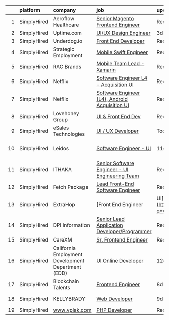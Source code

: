 

|    | platform    | company                                            | job                                                                                                                                                    | update_time   | location               |
|---:|:------------|:---------------------------------------------------|:-------------------------------------------------------------------------------------------------------------------------------------------------------|:--------------|:-----------------------|
|  1 | SimplyHired | Aeroflow Healthcare                                | [Senior Magento Frontend Engineer](https://www.simplyhired.com/job/uJJWsbsJ-A2J-2KXvsX-Cha73KyKnl-V2EEKSox5OzuSBWCVaz1N-A?q=ui+engineer)               | Recently      | Asheville, NC          |
|  2 | SimplyHired | Uptime.com                                         | [UI/UX Design Engineer](https://www.simplyhired.com/job/PI3WA_fwkyy_psP-NQ_HBieoaFTLfJKmFXtZNdFQFWXgvEk-0WGr6A?q=ui+engineer)                          | 3d            | Remote                 |
|  3 | SimplyHired | Underdog.io                                        | [Front End Developer](https://www.simplyhired.com/job/bKHSv5Crya-PQseHciDP5wVap6EGVW40KqRY_ikjYgsi6Xi8F_XGmw?q=ui+engineer)                            | Recently      | Remote                 |
|  4 | SimplyHired | Strategic Employment                               | [Mobile Swift Engineer](https://www.simplyhired.com/job/HvFKFUPBQks4TvdZXzAUvjF0nI8KVBS8256b_IgO654UlAA08Jjlvg?q=ui+engineer)                          | Recently      | San Ramon, CA          |
|  5 | SimplyHired | RAC Brands                                         | [Mobile Team Lead - Xamarin](https://www.simplyhired.com/job/gNGKDRWKt_ymvOm6DQFfUse3FPPKms7TEOda8MGPTmIYs_2q1gIgWg?q=ui+engineer)                     | Recently      | Draper, UT             |
|  6 | SimplyHired | Netflix                                            | [Software Engineer L4 - Acquisition UI](https://www.simplyhired.com/job/MewjA4tIM3AQZ5UEsNQMeDsA1D9LOnO54B8m8m2-ZUhXvcUr0JYaBA?q=ui+engineer)          | Recently      | Remote                 |
|  7 | SimplyHired | Netflix                                            | [Software Engineer (L4), Android Acquisition UI](https://www.simplyhired.com/job/jWnmbdbYYtNPQMnRlFA3y3jj960VIifRoJBIllrKMrAXFQUABanwhQ?q=ui+engineer) | Recently      | Remote                 |
|  8 | SimplyHired | Lovehoney Group                                    | [UI & Front End Dev](https://www.simplyhired.com/job/Zfq0rEkAhr5qTzovC3dQoWbEtN1_BDtlzgVNTd6DFd1OiW5_KuCaoA?q=ui+engineer)                             | Recently      | Austin, TX             |
|  9 | SimplyHired | eSales Technologies                                | [UI / UX Developer](https://www.simplyhired.com/job/AOR9B9xEmdP489kg7-Vh7Hd2K3kf4Lwus9yKIrHG5_fDx4AvCWKWxQ?q=ui+engineer)                              | Today         | West Babylon, NY       |
| 10 | SimplyHired | Leidos                                             | [Software Engineer - UI](https://www.simplyhired.com/job/Wa2kbq2jj5I2Zyer-eyWhe-ih7PA4PG7FWUj1O0HT41LWctrvrFVDQ?q=ui+engineer)                         | 11d           | Aurora, CO +1 location |
| 11 | SimplyHired | ITHAKA                                             | [Senior Software Engineer - UI Engineering Team](https://www.simplyhired.com/job/inYM2CSoj-lWM7-IxN1lfdFmAO-6A7F1ZZLGliDsbAbXRk4DlvHNcw?q=ui+engineer) | Recently      | Ann Arbor, MI          |
| 12 | SimplyHired | Fetch Package                                      | [Lead Front-End Software Engineer](https://www.simplyhired.com/job/wmWFOrg_dADbAk2ayo1d7eaBqTFgJ2C4lugHfvxC1gowl-m3TaH0-Q?q=ui+engineer)               | Recently      | Austin, TX             |
| 13 | SimplyHired | ExtraHop                                           | [Front End Engineer | UI](https://www.simplyhired.com/job/fS6pE_PdEK_zBLyE9GRyHPIfJU22C1C1MOgIZfA_e540eTmP4DiA8w?q=ui+engineer)                        | 4d            | Seattle, WA            |
| 14 | SimplyHired | DPI Information                                    | [Senior Lead Application Developer/Programmer](https://www.simplyhired.com/job/SIE-KBQRaXXVaCC8Va-8SoW9MTIbgMG1IK9m_0GmPzsZwQneOmkRPw?q=ui+engineer)   | Recently      | Tampa, FL              |
| 15 | SimplyHired | CareXM                                             | [Sr. Frontend Engineer](https://www.simplyhired.com/job/AujtDW7NGvRFYc24ezy9Nkvx9KbfwckzyepiDkV4vWwH69pLcAsa4g?q=ui+engineer)                          | Recently      | Lehi, UT               |
| 16 | SimplyHired | California Employment Development Department (EDD) | [UI Online Developer](https://www.simplyhired.com/job/RBIsi19nqbpX57fihhUKamkOkIeEqwirqm3LrzMVYFb7ZpiIqT-zyA?q=ui+engineer)                            | 12d           | Sacramento, CA         |
| 17 | SimplyHired | Blockchain Talents                                 | [Frontend Engineer](https://www.simplyhired.com/job/nSVsHCvWsm3_pt5kzR-egLVZEH-yooTu1krRa-KA8yU3BGVLiAF1Lw?q=ui+engineer)                              | 8d            | Remote                 |
| 18 | SimplyHired | KELLYBRADY                                         | [Web Developer](https://www.simplyhired.com/job/rxXGRhrjz1b1jkduIdoaftMnlikPf1iW0O5lc06eck36IDWfczjmpg?q=ui+engineer)                                  | 9d            | Spokane, WA            |
| 19 | SimplyHired | www.vplak.com                                      | [PHP Developer](https://www.simplyhired.com/job/lrdsX2g5wHekXFQmprj-olkziyHmE7Z5svIljzfhAG53ZMPbNMbEDQ?q=ui+engineer)                                  | Recently      | Sector, WV             |